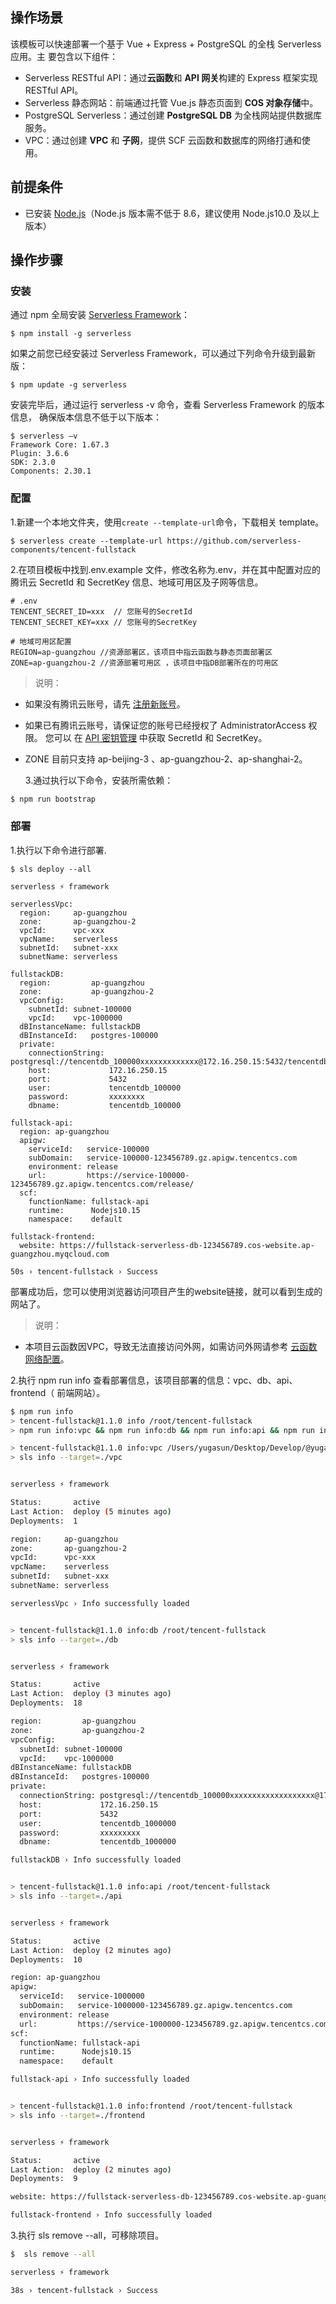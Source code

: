 ## 操作场景

该模板可以快速部署一个基于 Vue + Express + PostgreSQL 的全栈 Serverless 应用。主
要包含以下组件：

- Serverless RESTful API：通过**云函数**和 **API 网关**构建的 Express 框架实现
  RESTful API。
- Serverless 静态网站：前端通过托管 Vue.js 静态页面到 **COS 对象存储**中。
- PostgreSQL Serverless：通过创建 **PostgreSQL DB** 为全栈网站提供数据库服务。
- VPC：通过创建 **VPC** 和 **子网**，提供 SCF 云函数和数据库的网络打通和使用。

## 前提条件

- 已安装 [Node.js](https://nodejs.org/en/)（Node.js 版本需不低于 8.6，建议使用
  Node.js10.0 及以上版本）

## 操作步骤

### 安装

通过 npm 全局安装
[Serverless Framework](https://github.com/serverless/serverless)：

```shell
$ npm install -g serverless
```

如果之前您已经安装过 Serverless Framework，可以通过下列命令升级到最新版：

```shell
$ npm update -g serverless
```

安装完毕后，通过运行 serverless -v 命令，查看 Serverless Framework 的版本信息，
确保版本信息不低于以下版本：

```shell
$ serverless –v
Framework Core: 1.67.3
Plugin: 3.6.6
SDK: 2.3.0
Components: 2.30.1
```

### 配置

1.新建一个本地文件夹，使用`create --template-url`命令，下载相关 template。

```console
$ serverless create --template-url https://github.com/serverless-components/tencent-fullstack
```

2.在项目模板中找到.env.example 文件，修改名称为.env，并在其中配置对应的腾讯云
SecretId 和 SecretKey 信息、地域可用区及子网等信息。

```text
# .env
TENCENT_SECRET_ID=xxx  // 您账号的SecretId
TENCENT_SECRET_KEY=xxx // 您账号的SecretKey

# 地域可用区配置
REGION=ap-guangzhou //资源部署区，该项目中指云函数与静态页面部署区
ZONE=ap-guangzhou-2 //资源部署可用区 ，该项目中指DB部署所在的可用区
```

> 说明：

- 如果没有腾讯云账号，请先 [注册新账号](https://cloud.tencent.com/register)。
- 如果已有腾讯云账号，请保证您的账号已经授权了 AdministratorAccess 权限。 您可以
  在 [API 密钥管理](https://console.cloud.tencent.com/cam/capi) 中获取 SecretId
  和 SecretKey。
- ZONE 目前只支持 ap-beijing-3 、ap-guangzhou-2、ap-shanghai-2。

  3.通过执行以下命令，安装所需依赖：

```bash
$ npm run bootstrap
```

### 部署

1.执行以下命令进行部署.

```console
$ sls deploy --all

serverless ⚡ framework

serverlessVpc:
  region:     ap-guangzhou
  zone:       ap-guangzhou-2
  vpcId:      vpc-xxx
  vpcName:    serverless
  subnetId:   subnet-xxx
  subnetName: serverless

fullstackDB:
  region:         ap-guangzhou
  zone:           ap-guangzhou-2
  vpcConfig:
    subnetId: subnet-100000
    vpcId:    vpc-1000000
  dBInstanceName: fullstackDB
  dBInstanceId:   postgres-100000
  private:
    connectionString: postgresql://tencentdb_100000xxxxxxxxxxxxx@172.16.250.15:5432/tencentdb_1000000
    host:             172.16.250.15
    port:             5432
    user:             tencentdb_100000
    password:         xxxxxxxx
    dbname:           tencentdb_100000

fullstack-api:
  region: ap-guangzhou
  apigw:
    serviceId:   service-100000
    subDomain:   service-100000-123456789.gz.apigw.tencentcs.com
    environment: release
    url:         https://service-100000-123456789.gz.apigw.tencentcs.com/release/
  scf:
    functionName: fullstack-api
    runtime:      Nodejs10.15
    namespace:    default

fullstack-frontend:
  website: https://fullstack-serverless-db-123456789.cos-website.ap-guangzhou.myqcloud.com

50s › tencent-fullstack › Success 
```

部署成功后，您可以使用浏览器访问项目产生的website链接，就可以看到生成的网站了。

> 说明：

- 本项目云函数因VPC，导致无法直接访问外网，如需访问外网请参考 [云函数网络配置]( https://cloud.tencent.com/document/product/583/38202 )。

2.执行 npm run info 查看部署信息，该项目部署的信息：vpc、db、api、frontend（
前端网站）。

```bash
$ npm run info
> tencent-fullstack@1.1.0 info /root/tencent-fullstack
> npm run info:vpc && npm run info:db && npm run info:api && npm run info:frontend

> tencent-fullstack@1.1.0 info:vpc /Users/yugasun/Desktop/Develop/@yugasun/tencent-fullstack
> sls info --target=./vpc


serverless ⚡ framework

Status:       active
Last Action:  deploy (5 minutes ago)
Deployments:  1

region:     ap-guangzhou
zone:       ap-guangzhou-2
vpcId:      vpc-xxx
vpcName:    serverless
subnetId:   subnet-xxx
subnetName: serverless

serverlessVpc › Info successfully loaded


> tencent-fullstack@1.1.0 info:db /root/tencent-fullstack
> sls info --target=./db


serverless ⚡ framework

Status:       active
Last Action:  deploy (3 minutes ago)
Deployments:  18

region:         ap-guangzhou
zone:           ap-guangzhou-2
vpcConfig:
  subnetId: subnet-100000
  vpcId:    vpc-1000000
dBInstanceName: fullstackDB
dBInstanceId:   postgres-100000
private:
  connectionString: postgresql://tencentdb_100000xxxxxxxxxxxxxxxxxxx@172.16.250.15:5432/tencentdb_100000
  host:             172.16.250.15
  port:             5432
  user:             tencentdb_1000000
  password:         xxxxxxxxx
  dbname:           tencentdb_1000000

fullstackDB › Info successfully loaded


> tencent-fullstack@1.1.0 info:api /root/tencent-fullstack
> sls info --target=./api


serverless ⚡ framework

Status:       active
Last Action:  deploy (2 minutes ago)
Deployments:  10

region: ap-guangzhou
apigw:
  serviceId:   service-1000000
  subDomain:   service-1000000-123456789.gz.apigw.tencentcs.com
  environment: release
  url:         https://service-1000000-123456789.gz.apigw.tencentcs.com/release/
scf:
  functionName: fullstack-api
  runtime:      Nodejs10.15
  namespace:    default

fullstack-api › Info successfully loaded


> tencent-fullstack@1.1.0 info:frontend /root/tencent-fullstack
> sls info --target=./frontend


serverless ⚡ framework

Status:       active
Last Action:  deploy (2 minutes ago)
Deployments:  9

website: https://fullstack-serverless-db-123456789.cos-website.ap-guangzhou.myqcloud.com

fullstack-frontend › Info successfully loaded

```


3.执行 sls remove --all，可移除项目。

```bash
$  sls remove --all

serverless ⚡ framework

38s › tencent-fullstack › Success
```
